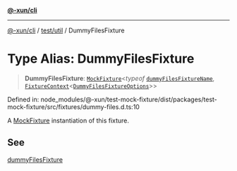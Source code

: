 [**@-xun/cli**](../../../README.md)

***

[@-xun/cli](../../../README.md) / [test/util](../README.md) / DummyFilesFixture

# Type Alias: DummyFilesFixture

> **DummyFilesFixture**: [`MockFixture`](MockFixture.md)\<*typeof* [`dummyFilesFixtureName`](../variables/dummyFilesFixtureName.md), [`FixtureContext`](FixtureContext.md)\<[`DummyFilesFixtureOptions`](DummyFilesFixtureOptions.md)\>\>

Defined in: node\_modules/@-xun/test-mock-fixture/dist/packages/test-mock-fixture/src/fixtures/dummy-files.d.ts:10

A [MockFixture](MockFixture.md) instantiation of this fixture.

## See

[dummyFilesFixture](../functions/dummyFilesFixture.md)
